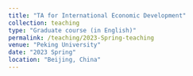 ```yaml
---
title: "TA for International Economic Development"
collection: teaching
type: "Graduate course (in English)"
permalink: /teaching/2023-Spring-teaching
venue: "Peking University"
date: "2023 Spring"
location: "Beijing, China"
---
```


